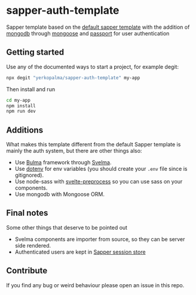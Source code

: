 # sapper-auth-template

Sapper template based on the [default sapper template][sapper-template] 
with the addition of [mongodb][mongodb] through [mongoose][mongoose] 
and [passport][passport] for user authentication

## Getting started

Use any of the documented ways to start a project, for example degit:

```bash
npx degit "yerkopalma/sapper-auth-template" my-app
```

Then install and run

```bash
cd my-app
npm install
npm run dev
```

## Additions

What makes this template different from the default Sapper template is 
mainly the auth system, but there are other things also:

- Use [Bulma][Bulma] framework through [Svelma][Svelma].
- Use [dotenv][dotenv] for env variables (you should create your `.env` file since is gitignored).
- Use node-sass with [svelte-preprocess][svelte-preprocess] so you can use sass on your components.
- Use mongodb with Mongoose ORM.

## Final notes

Some other things that deserve to be pointed out

- Svelma components are importer from source, so they can be server side rendered.
- Authenticated users are kept in [Sapper session store](https://sapper.svelte.dev/docs#Stores)

## Contribute

If you find any bug or weird behaviour please open an issue in this repo.

[sapper-template]: https://github.com/sveltejs/sapper-template
[mongodb]: https://www.mongodb.com/
[mongoose]: https://mongoosejs.com/
[passport]: http://www.passportjs.org/
[Bulma]: https://bulma.io/
[Svelma]: https://c0bra.github.io/svelma/
[dotenv]: https://github.com/motdotla/dotenv
[svelte-preprocess]: https://github.com/sveltejs/svelte-preprocess